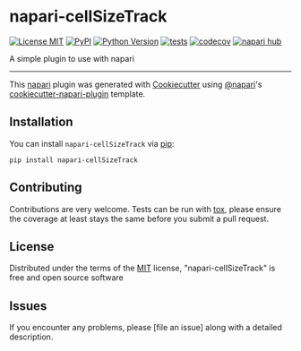 # napari-cellSizeTrack

[![License MIT](https://img.shields.io/pypi/l/napari-cellSizeTrack.svg?color=green)](https://github.com/rzuberi/napari-cellSizeTrack/raw/main/LICENSE)
[![PyPI](https://img.shields.io/pypi/v/napari-cellSizeTrack.svg?color=green)](https://pypi.org/project/napari-cellSizeTrack)
[![Python Version](https://img.shields.io/pypi/pyversions/napari-cellSizeTrack.svg?color=green)](https://python.org)
[![tests](https://github.com/rzuberi/napari-cellSizeTrack/workflows/tests/badge.svg)](https://github.com/rzuberi/napari-cellSizeTrack/actions)
[![codecov](https://codecov.io/gh/rzuberi/napari-cellSizeTrack/branch/main/graph/badge.svg)](https://codecov.io/gh/rzuberi/napari-cellSizeTrack)
[![napari hub](https://img.shields.io/endpoint?url=https://api.napari-hub.org/shields/napari-cellSizeTrack)](https://napari-hub.org/plugins/napari-cellSizeTrack)

A simple plugin to use with napari

----------------------------------

This [napari] plugin was generated with [Cookiecutter] using [@napari]'s [cookiecutter-napari-plugin] template.

<!--
Don't miss the full getting started guide to set up your new package:
https://github.com/napari/cookiecutter-napari-plugin#getting-started

and review the napari docs for plugin developers:
https://napari.org/stable/plugins/index.html
-->

## Installation

You can install `napari-cellSizeTrack` via [pip]:

    pip install napari-cellSizeTrack




## Contributing

Contributions are very welcome. Tests can be run with [tox], please ensure
the coverage at least stays the same before you submit a pull request.

## License

Distributed under the terms of the [MIT] license,
"napari-cellSizeTrack" is free and open source software

## Issues

If you encounter any problems, please [file an issue] along with a detailed description.

[napari]: https://github.com/napari/napari
[Cookiecutter]: https://github.com/audreyr/cookiecutter
[@napari]: https://github.com/napari
[MIT]: http://opensource.org/licenses/MIT
[BSD-3]: http://opensource.org/licenses/BSD-3-Clause
[GNU GPL v3.0]: http://www.gnu.org/licenses/gpl-3.0.txt
[GNU LGPL v3.0]: http://www.gnu.org/licenses/lgpl-3.0.txt
[Apache Software License 2.0]: http://www.apache.org/licenses/LICENSE-2.0
[Mozilla Public License 2.0]: https://www.mozilla.org/media/MPL/2.0/index.txt
[cookiecutter-napari-plugin]: https://github.com/napari/cookiecutter-napari-plugin

[napari]: https://github.com/napari/napari
[tox]: https://tox.readthedocs.io/en/latest/
[pip]: https://pypi.org/project/pip/
[PyPI]: https://pypi.org/
